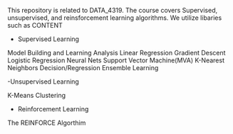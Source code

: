 This repository is related to DATA_4319. The course covers Supervised, unsupervised, and reinsforcement learning algorithms. We utilize libaries such as 
CONTENT

- Supervised Learning 

Model Building and Learning Analysis
Linear Regression
Gradient Descent 
Logistic Regression
Neural Nets
Support Vector Machine(MVA)
K-Nearest Neighbors
Decision/Regression
Ensemble Learning

-Unsupervised Learning 

K-Means Clustering

- Reinforcement Learning 

The REINFORCE Algorthim 




